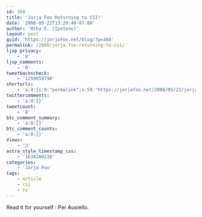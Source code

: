 ```yaml
---
id: 368
title: 'Jorja Fox Returning to CSI!'
date: '2008-05-22T13:29:40-07:00'
author: 'Mika E. (Ipstenu)'
layout: post
guid: 'https://jorjafox.net/blog/?p=368'
permalink: /2008/jorja-fox-returning-to-csi/
ljxp_privacy:
    - '0'
ljxp_comments:
    - '0'
tweetbackscheck:
    - '1259659798'
shorturls:
    - 'a:4:{s:9:"permalink";s:59:"https://jorjafox.net/2008/05/22/jorja-fox-returning-to-csi/";s:7:"tinyurl";s:25:"http://tinyurl.com/llv4hj";s:4:"isgd";s:18:"http://is.gd/534iE";s:5:"bitly";s:20:"http://bit.ly/609SW8";}'
twittercomments:
    - 'a:0:{}'
tweetcount:
    - '0'
btc_comment_summary:
    - 'a:0:{}'
btc_comment_counts:
    - 'a:0:{}'
Views:
    - '2'
astra_style_timestamp_css:
    - '1634380238'
categories:
    - 'Jorja Fox'
tags:
    - article
    - csi
    - tv
---
```


Read it for yourself : Per Ausiello.